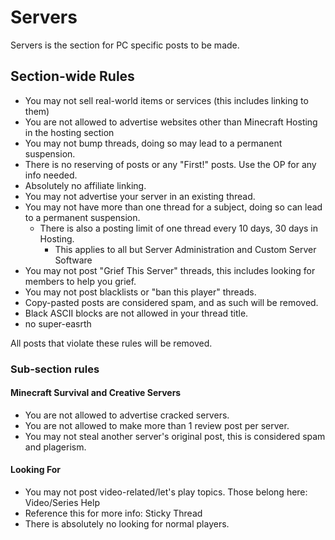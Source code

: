 # Servers

Servers is the section for PC specific posts to be made. 

## Section-wide Rules

* You may not sell real-world items or services (this includes linking to them)
* You are not allowed to advertise websites other than Minecraft Hosting in the hosting section
* You may not bump threads, doing so may lead to a permanent suspension.
* There is no reserving of posts or any "First!" posts. Use the OP for any info needed.
* Absolutely no affiliate linking.
* You may not advertise your server in an existing thread.
* You may not have more than one thread for a subject, doing so can lead to a permanent suspension.
    * There is also a posting limit of one thread every 10 days, 30 days in Hosting.
        * This applies to all but Server Administration and Custom Server Software
* You may not post "Grief This Server" threads, this includes looking for members to help you grief.
* You may not post blacklists or "ban this player" threads.
* Copy-pasted posts are considered spam, and as such will be removed.
* Black ASCII blocks are not allowed in your thread title.
* no super-easrth

All posts that violate these rules will be removed.

### Sub-section rules

#### Minecraft Survival and Creative Servers

* You are not allowed to advertise cracked servers.
* You are not allowed to make more than 1 review post per server.
* You may not steal another server's original post, this is considered spam and plagerism.

#### Looking For

* You may not post video-related/let's play topics. Those belong here: Video/Series Help
* Reference this for more info: Sticky Thread
* There is absolutely no looking for normal players.